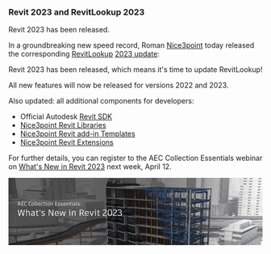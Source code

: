 <head>
<meta http-equiv="Content-Type" content="text/html; charset=utf-8">
<link rel="stylesheet" type="text/css" href="bc.css">
<script src="https://cdn.rawgit.com/google/code-prettify/master/loader/run_prettify.js" type="text/javascript"></script>
</head>

<!---


twitter:

 the #RevitAPI @AutodeskForge @AutodeskRevit #bim #DynamoBim #ForgeDevCon 

...

linkedin:


#bim #DynamoBim #ForgeDevCon #Revit #API #IFC #SDK #AI #VisualStudio #Autodesk #AEC #adsk

the [Revit API discussion forum](http://forums.autodesk.com/t5/revit-api-forum/bd-p/160) thread

<center>
<img src="img/" alt="" title="" width="600"/>
<p style="font-size: 80%; font-style:italic"></p>
</center>

-->

### Revit 2023 and RevitLookup 2023

Revit 2023 has been released.

In a groundbreaking new speed record,
Roman [Nice3point](https://github.com/Nice3point) today
released the corresponding [RevitLookup](https://github.com/jeremytammik/RevitLookup) [2023 update](https://github.com/jeremytammik/RevitLookup/releases/tag/2023.0.0):

Revit 2023 has been released, which means it's time to update RevitLookup!

All new features will now be released for versions 2022 and 2023.

Also updated: all additional components for developers:

- Official Autodesk [Revit SDK](https://www.autodesk.com/developer-network/platform-technologies/revit)
- [Nice3point Revit Libraries](https://github.com/Nice3point/RevitApi)
- [Nice3point Revit add-in Templates](https://github.com/Nice3point/RevitTemplates)
- [Nice3point Revit Extensions](https://github.com/Nice3point/RevitExtensions)

For further details, you can register to the AEC Collection Essentials webinar
on [What's New in Revit 2023](https://www.autodesk.com/webinars/aec/aec-collection-revit-2023) next week,
April 12.

<center>
<img src="img/rvt_2023_whats_new.png" alt="Revit 2023" title="Revit 2023" width="600"/> <!-- 1000 -->
</center>

